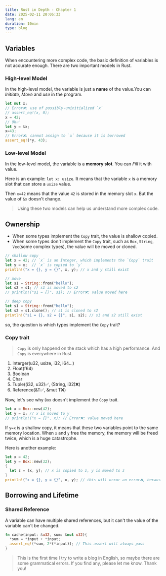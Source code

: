 ```yaml
---
title: Rust in Depth - Chapter 1
date: 2025-02-11 20:06:33
lang: en
duration: 10min
type: blog
---
```


## Variables

When encountering more complex code, the basic definition of variables is not accurate enough. There are two important models in Rust.

### High-level Model

In the high-level model, the variable is just a **name** of the value.You can _Initiate_, _Move_ and _use_ in the program.

```rust
let mut x;
// Error❌: use of possibly-uninitialized `x`
// assert_eq!(x, 0);
x = 42;
// Ok✅
let y = &x;
x=43;
// Error❌: cannot assign to `x` because it is borrowed
assert_eq!(*y, 43);
```

### Low-level Model

In the low-level model, the variable is a **memory slot**. You can _Fill_ it with value.

Here is an example: `let x: usize`. It means that the variable `x` is a memory slot that can store a `usize` value.

Then `x=42` means that the value `42` is stored in the memory slot `x`. But the value of `&x` doesn't change.

> Using these two models can help us understand more complex code.

## Ownership

- When some types implement the `Copy` trait, the value is shallow copied.
- When some types don't implement the `Copy` trait, such as `Box`, `String`, `Vec`(some complex types), the value will be moved or cloned.

```rust
// shallow copy
let x = 42; // `x` is an Integer, which implements the `Copy` trait
let y = x;  // `x` is copied to `y`
println!("x = {}, y = {}", x, y); // x and y still exist

// move
let s1 = String::from("hello");
let s2 = s1; // s1 is moved to s2
// println!("s1 = {}", s1); // Error❌: value moved here

// deep copy
let s1 = String::from("hello");
let s2 = s1.clone(); // s1 is cloned to s2
println!("s1 = {}, s2 = {}", s1, s2); // s1 and s2 still exist
```

so, the question is which types implement the `Copy` trait?

### Copy trait

> `Copy` is only happend on the stack which has a high performance. And `Copy` is everywhere in Rust.

1. Interger(u32, usize, i32, i64...)
2. Float(f64)
3. Boolean
4. Char
5. Tuple((i32, u32)✅, (String, i32)❌)
6. Reference(&T✅, &mut T❌)

Now, let's see why `Box` doesn't implement the `Copy` trait.

```rust
let x = Box::new(42);
let y = x; // x is moved to y
// println!("x = {}", x); // Error❌: value moved here
```

If `y=x` is a shallow copy, it means that these two variables point to the same memory location. When `x` and `y` free the memory, the memory will be freed twice, which is a huge catastrophe.

Here is another example:

```rust
let x = 42;
let y = Box::new(32);
{
  let z = (x, y); // x is copied to z, y is moved to z
}
println!("x = {}, y = {}", x, y); // this will occur an error❌, because y is moved to z
```

## Borrowing and Lifetime

### Shared Reference

A variable can have multiple shared references, but it can't the value of the variable can't be changed.

```rust
fn cache(input: &u32, sum: &mut u32){
  *sum = *input + *input;
  assert_eq!(*sum, 2*(*input)); // This assert will always pass
}
```

> This is the first time I try to write a blog in English, so maybe there are some grammatical errors. If you find any, please let me know. Thank you!
